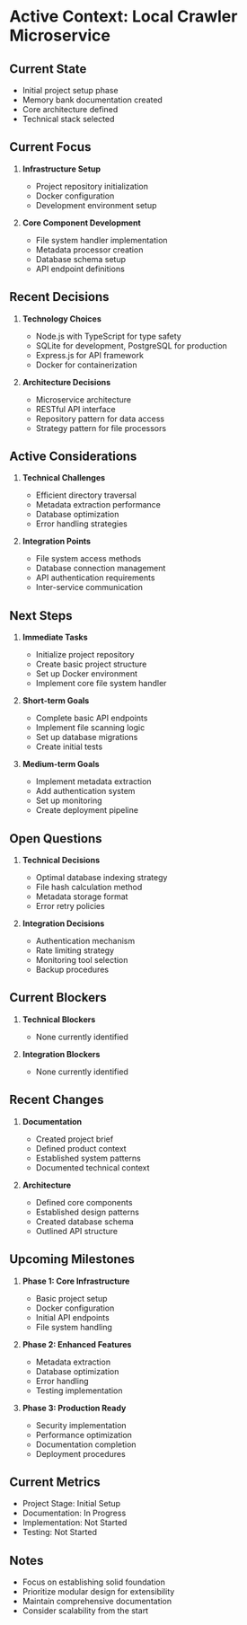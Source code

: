 # Active Context: Local Crawler Microservice

## Current State

- Initial project setup phase
- Memory bank documentation created
- Core architecture defined
- Technical stack selected

## Current Focus

1. **Infrastructure Setup**
   - Project repository initialization
   - Docker configuration
   - Development environment setup

2. **Core Component Development**
   - File system handler implementation
   - Metadata processor creation
   - Database schema setup
   - API endpoint definitions

## Recent Decisions

1. **Technology Choices**
   - Node.js with TypeScript for type safety
   - SQLite for development, PostgreSQL for production
   - Express.js for API framework
   - Docker for containerization

2. **Architecture Decisions**
   - Microservice architecture
   - RESTful API interface
   - Repository pattern for data access
   - Strategy pattern for file processors

## Active Considerations

1. **Technical Challenges**
   - Efficient directory traversal
   - Metadata extraction performance
   - Database optimization
   - Error handling strategies

2. **Integration Points**
   - File system access methods
   - Database connection management
   - API authentication requirements
   - Inter-service communication

## Next Steps

1. **Immediate Tasks**
   - Initialize project repository
   - Create basic project structure
   - Set up Docker environment
   - Implement core file system handler

2. **Short-term Goals**
   - Complete basic API endpoints
   - Implement file scanning logic
   - Set up database migrations
   - Create initial tests

3. **Medium-term Goals**
   - Implement metadata extraction
   - Add authentication system
   - Set up monitoring
   - Create deployment pipeline

## Open Questions

1. **Technical Decisions**
   - Optimal database indexing strategy
   - File hash calculation method
   - Metadata storage format
   - Error retry policies

2. **Integration Decisions**
   - Authentication mechanism
   - Rate limiting strategy
   - Monitoring tool selection
   - Backup procedures

## Current Blockers

1. **Technical Blockers**
   - None currently identified

2. **Integration Blockers**
   - None currently identified

## Recent Changes

1. **Documentation**
   - Created project brief
   - Defined product context
   - Established system patterns
   - Documented technical context

2. **Architecture**
   - Defined core components
   - Established design patterns
   - Created database schema
   - Outlined API structure

## Upcoming Milestones

1. **Phase 1: Core Infrastructure**
   - Basic project setup
   - Docker configuration
   - Initial API endpoints
   - File system handling

2. **Phase 2: Enhanced Features**
   - Metadata extraction
   - Database optimization
   - Error handling
   - Testing implementation

3. **Phase 3: Production Ready**
   - Security implementation
   - Performance optimization
   - Documentation completion
   - Deployment procedures

## Current Metrics

- Project Stage: Initial Setup
- Documentation: In Progress
- Implementation: Not Started
- Testing: Not Started

## Notes

- Focus on establishing solid foundation
- Prioritize modular design for extensibility
- Maintain comprehensive documentation
- Consider scalability from the start
